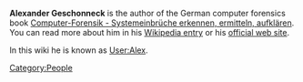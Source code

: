 **Alexander Geschonneck** is the author of the German computer forensics
book [Computer-Forensik - Systemeinbrüche erkennen, ermitteln,
aufklären](http://www.dpunkt.de/buecher/3-89864-379-4.html). You can
read more about him in his [Wikipedia
entry](http://de.wikipedia.org/wiki/Alexander_Geschonneck) or his
[official web site](http://geschonneck.com/alex).

In this wiki he is known as [User:Alex](User:Alex "wikilink").

[Category:People](Category:People "wikilink")